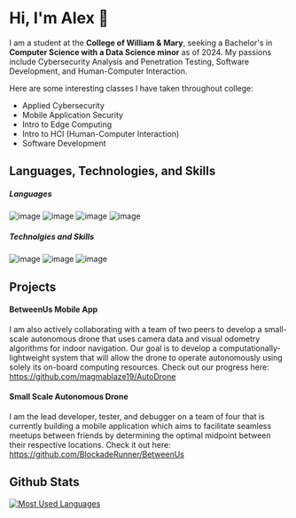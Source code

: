 # Hi, I'm Alex 👋


I am a student at the **College of William & Mary**, seeking a Bachelor's in **Computer Science with a Data Science minor** as of 2024. My passions include Cybersecurity Analysis and Penetration Testing, Software Development, and Human-Computer Interaction.

Here are some interesting classes I have taken throughout college:

- Applied Cybersecurity
- Mobile Application Security
- Intro to Edge Computing
- Intro to HCI (Human-Computer Interaction)
- Software Development

## Languages, Technologies, and Skills

##### Languages
![image](https://img.shields.io/badge/Java-ED8B00?style=for-the-badge&logo=java&logoColor=white)
![image](https://img.shields.io/badge/Python-FFD43B?style=for-the-badge&logo=python&logoColor=blue)
![image](https://img.shields.io/badge/C-00599C?style=for-the-badge&logo=c&logoColor=white)
![image](https://img.shields.io/badge/C%2B%2B-00599C?style=for-the-badge&logo=c%2B%2B&logoColor=white)

##### Technolgies and Skills
![image](https://img.shields.io/badge/Numpy-777BB4?style=for-the-badge&logo=numpy&logoColor=white)
![image](https://img.shields.io/badge/Pandas-2C2D72?style=for-the-badge&logo=pandas&logoColor=white)
![image](https://img.shields.io/badge/Jupyter-F37626.svg?&style=for-the-badge&logo=Jupyter&logoColor=white)

## Projects  
#### BetweenUs Mobile App      
I am also actively collaborating with a team of two peers to develop a small-scale autonomous drone that uses camera data and visual odometry algorithms for indoor navigation. Our goal is to develop a computationally-lightweight system that will allow the drone to operate autonomously using solely its on-board computing resources. Check out our progress here:  
https://github.com/magmablaze19/AutoDrone  

#### Small Scale Autonomous Drone   
I am the lead developer, tester, and debugger on a team of four that is currently building a mobile application which aims to facilitate seamless meetups between friends by determining the optimal midpoint between their respective locations. Check it out here:  
https://github.com/BlockadeRunner/BetweenUs  
   
## Github Stats

<!--[![GitHub Streak](http://github-readme-streak-stats.herokuapp.com?user=BlockadeRunner&theme=github-dark&hide_border=true&date_format=M%20j%5B%2C%20Y%5D)](https://git.io/streak-stats) -->

[![Most Used Languages](https://github-readme-stats.vercel.app/api/top-langs/?username=BlockadeRunner&layout=compact&theme=github_dark&hide_border=true&langs_count=8&exclude_repo=3D-SHARKS)](https://github.com/anuraghazra/github-readme-stats)



<!--
**BlockadeRunner/BlockadeRunner** is a ✨ _special_ ✨ repository because its `README.md` (this file) appears on your GitHub profile.

Here are some ideas to get you started:

- 🔭 I’m currently working on ...
- 🌱 I’m currently learning ...
- 👯 I’m looking to collaborate on ...
- 🤔 I’m looking for help with ...
- 💬 Ask me about ...
- 📫 How to reach me: ...
- 😄 Pronouns: ...
- ⚡ Fun fact: ...
-->
